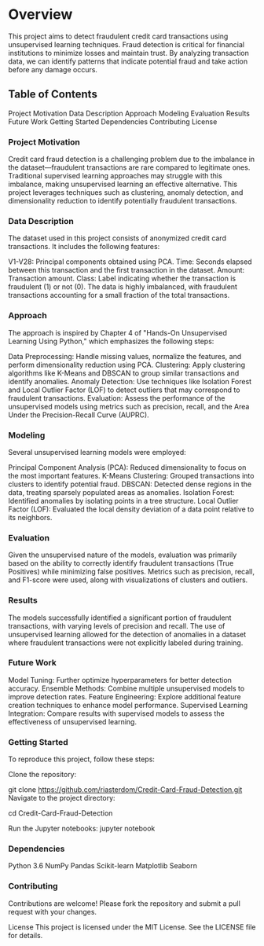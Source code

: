 # Overview
This project aims to detect fraudulent credit card transactions using unsupervised learning techniques. Fraud detection is critical for financial institutions to minimize losses and maintain trust. By analyzing transaction data, we can identify patterns that indicate potential fraud and take action before any damage occurs.

## Table of Contents
Project Motivation
Data Description
Approach
Modeling
Evaluation
Results
Future Work
Getting Started
Dependencies
Contributing
License

### Project Motivation
Credit card fraud detection is a challenging problem due to the imbalance in the dataset—fraudulent transactions are rare compared to legitimate ones. Traditional supervised learning approaches may struggle with this imbalance, making unsupervised learning an effective alternative. This project leverages techniques such as clustering, anomaly detection, and dimensionality reduction to identify potentially fraudulent transactions.

### Data Description
The dataset used in this project consists of anonymized credit card transactions. It includes the following features:

V1-V28: Principal components obtained using PCA.
Time: Seconds elapsed between this transaction and the first transaction in the dataset.
Amount: Transaction amount.
Class: Label indicating whether the transaction is fraudulent (1) or not (0).
The data is highly imbalanced, with fraudulent transactions accounting for a small fraction of the total transactions.

### Approach
The approach is inspired by Chapter 4 of "Hands-On Unsupervised Learning Using Python," which emphasizes the following steps:

Data Preprocessing: Handle missing values, normalize the features, and perform dimensionality reduction using PCA.
Clustering: Apply clustering algorithms like K-Means and DBSCAN to group similar transactions and identify anomalies.
Anomaly Detection: Use techniques like Isolation Forest and Local Outlier Factor (LOF) to detect outliers that may correspond to fraudulent transactions.
Evaluation: Assess the performance of the unsupervised models using metrics such as precision, recall, and the Area Under the Precision-Recall Curve (AUPRC).
### Modeling
Several unsupervised learning models were employed:

Principal Component Analysis (PCA): Reduced dimensionality to focus on the most important features.
K-Means Clustering: Grouped transactions into clusters to identify potential fraud.
DBSCAN: Detected dense regions in the data, treating sparsely populated areas as anomalies.
Isolation Forest: Identified anomalies by isolating points in a tree structure.
Local Outlier Factor (LOF): Evaluated the local density deviation of a data point relative to its neighbors.

### Evaluation
Given the unsupervised nature of the models, evaluation was primarily based on the ability to correctly identify fraudulent transactions (True Positives) while minimizing false positives. Metrics such as precision, recall, and F1-score were used, along with visualizations of clusters and outliers.

### Results
The models successfully identified a significant portion of fraudulent transactions, with varying levels of precision and recall. The use of unsupervised learning allowed for the detection of anomalies in a dataset where fraudulent transactions were not explicitly labeled during training.

### Future Work
Model Tuning: Further optimize hyperparameters for better detection accuracy.
Ensemble Methods: Combine multiple unsupervised models to improve detection rates.
Feature Engineering: Explore additional feature creation techniques to enhance model performance.
Supervised Learning Integration: Compare results with supervised models to assess the effectiveness of unsupervised learning.

### Getting Started
To reproduce this project, follow these steps:

Clone the repository:

git clone https://github.com/riasterdom/Credit-Card-Fraud-Detection.git
Navigate to the project directory:

cd Credit-Card-Fraud-Detection

Run the Jupyter notebooks:
jupyter notebook

### Dependencies
Python 3.6
NumPy
Pandas
Scikit-learn
Matplotlib
Seaborn

### Contributing
Contributions are welcome! Please fork the repository and submit a pull request with your changes.

License
This project is licensed under the MIT License. See the LICENSE file for details.

